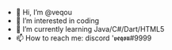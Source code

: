 - 👋 Hi, I’m @veqou
- 👀 I’m interested in coding
- 🌱 I’m currently learning Java/C#/Dart/HTML5
- 📫 How to reach me: discord '𝖛𝖊𝖖𝖔𝖚#9999

<!---
veqou/veqou is a ✨ special ✨ repository because its `README.md` (this file) appears on your GitHub profile.
You can click the Preview link to take a look at your changes.
--->
